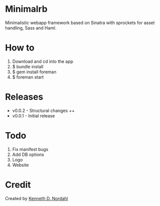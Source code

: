 # Minimalrb

Minimalistic webapp framework based on Sinatra with sprockets for asset handling, Sass and Haml.

# How to

1. Download and cd into the app
2. $ bundle install
3. $ gem install foreman
4. $ foreman start


# Releases

* v0.0.2 - Structural changes ++
* v0.0.1 - Initial release


# Todo

1. Fix manifest bugs
2. Add DB options
3. Logo
4. Website

# Credit

Created by [Kenneth D. Nordahl](http://nordahl.me)